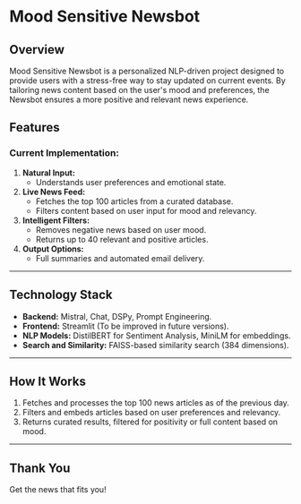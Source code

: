 # Mood Sensitive Newsbot

## Overview
Mood Sensitive Newsbot is a personalized NLP-driven project designed to provide users with a stress-free way to stay updated on current events. By tailoring news content based on the user's mood and preferences, the Newsbot ensures a more positive and relevant news experience.

## Features
### Current Implementation:
1. **Natural Input:**
   - Understands user preferences and emotional state.
2. **Live News Feed:**
   - Fetches the top 100 articles from a curated database.
   - Filters content based on user input for mood and relevancy.
3. **Intelligent Filters:**
   - Removes negative news based on user mood.
   - Returns up to 40 relevant and positive articles.
4. **Output Options:**
   - Full summaries and automated email delivery.
   
---

## Technology Stack
- **Backend:** Mistral, Chat, DSPy, Prompt Engineering.
- **Frontend:** Streamlit (To be improved in future versions).
- **NLP Models:** DistilBERT for Sentiment Analysis, MiniLM for embeddings.
- **Search and Similarity:** FAISS-based similarity search (384 dimensions).

---

## How It Works
1. Fetches and processes the top 100 news articles as of the previous day.
2. Filters and embeds articles based on user preferences and relevancy.
3. Returns curated results, filtered for positivity or full content based on mood.

---

## Thank You
Get the news that fits you!
